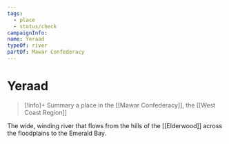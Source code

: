 ```yaml
---
tags:
  - place
  - status/check
campaignInfo: 
name: Yeraad
typeOf: river
partOf: Mawar Confederacy
---
```

# Yeraad
>[!info]+ Summary
> a place in the [[Mawar Confederacy]], the [[West Coast Region]]

The wide, winding river that flows from the hills of the [[Elderwood]] across the floodplains to the Emerald Bay. 

